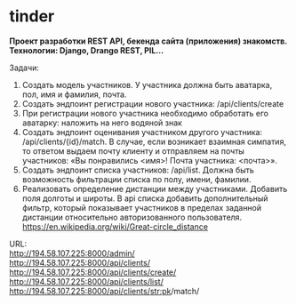 # tinder
**Проект разработки REST API, бекенда сайта (приложения) знакомств.**  
**Технологии: Django, Drango REST, PIL...**

Задачи:
1.	Создать модель участников. У участника должна быть аватарка, пол, имя и фамилия, почта.
2.	Создать эндпоинт регистрации нового участника: /api/clients/create 
3.	При регистрации нового участника необходимо обработать его аватарку: наложить на него водяной знак 
4.	Создать эндпоинт оценивания участником другого участника: /api/clients/{id}/match. В случае, если возникает взаимная симпатия, то ответом выдаем почту клиенту и отправляем на почты участников: «Вы понравились <имя>! Почта участника: <почта>».
5.	Создать эндпоинт списка участников: /api/list. Должна быть возможность фильтрации списка по полу, имени, фамилии.
6.	Реализовать определение дистанции между участниками. Добавить поля долготы и широты. В api списка добавить дополнительный фильтр, который показывает участников в пределах заданной дистанции относительно авторизованного пользователя.
https://en.wikipedia.org/wiki/Great-circle_distance

URL:  
http://194.58.107.225:8000/admin/  
http://194.58.107.225:8000/api/clients/  
http://194.58.107.225:8000/api/clients/create/  
http://194.58.107.225:8000/api/clients/list/  
http://194.58.107.225:8000/api/clients/<str:pk>/match/  
